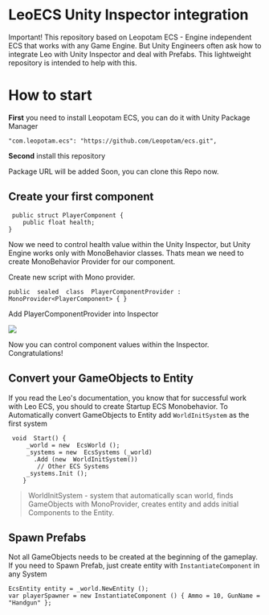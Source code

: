 # LeoECS Unity Inspector integration

Important! This repository based on Leopotam ECS - Engine independent ECS that works with any Game Engine. But Unity Engineers often ask how to integrate Leo with Unity Inspector and deal with Prefabs.
This lightweight repository is intended to help with this.

# How to start

**First** you need to install Leopotam ECS, you can do it with Unity Package Manager

```
"com.leopotam.ecs": "https://github.com/Leopotam/ecs.git",
```
**Second** install this repository

Package URL will be added Soon, you can clone this Repo now.

## Create your first component

     public struct PlayerComponent {
	    public float health;
    }

Now we need to control health value within the Unity Inspector,  but Unity Engine works only with MonoBehavior classes. Thats mean we need to create MonoBehavior Provider for our component.

Create new script with Mono provider.

    public  sealed  class  PlayerComponentProvider : MonoProvider<PlayerComponent> { }

Add PlayerComponentProvider into Inspector

![](https://i.ibb.co/wWQcFg4/2021-04-18-23-43-16.png)

Now you can control component values within the Inspector. Congratulations!

## Convert your GameObjects to Entity

If you read the Leo's documentation, you know that for successful work with Leo ECS, you should to create Startup ECS Monobehavior. To Automatically convert GameObjects to Entity add `WorldInitSystem` as the first system

     void  Start() {
	     _world = new  EcsWorld ();    
	     _systems = new  EcsSystems (_world)
	       .Add (new  WorldInitSystem())
	        // Other ECS Systems   
	     _systems.Init (); 
        }


> WorldInitSystem - system that automatically scan world, finds GameObjects with MonoProvider, creates entity and adds initial Components to the Entity.

## Spawn Prefabs

Not all GameObjects needs to be created at the beginning of the gameplay. If you need to Spawn Prefab, just create entity with `InstantiateComponent` in any System

    EcsEntity entity = _world.NewEntity ();
	var playerSpawner = new InstantiateComponent () { Ammo = 10, GunName = "Handgun" };


